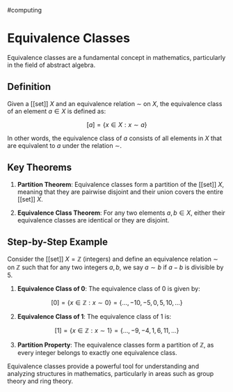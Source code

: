 #computing 

# Equivalence Classes

Equivalence classes are a fundamental concept in mathematics, particularly in the field of abstract algebra. 

## Definition

Given a [[set]] $X$ and an equivalence relation $\sim$ on $X$, the equivalence class of an element $a \in X$ is defined as:

$$ [a] = \{ x \in X : x \sim a \} $$

In other words, the equivalence class of $a$ consists of all elements in $X$ that are equivalent to $a$ under the relation $\sim$.

## Key Theorems

1. **Partition Theorem**: Equivalence classes form a partition of the [[set]] $X$, meaning that they are pairwise disjoint and their union covers the entire [[set]] $X$.
  
2. **Equivalence Class Theorem**: For any two elements $a,b \in X$, either their equivalence classes are identical or they are disjoint.

## Step-by-Step Example

Consider the [[set]] $X = \mathbb{Z}$ (integers) and define an equivalence relation $\sim$ on $\mathbb{Z}$ such that for any two integers $a,b$, we say $a \sim b$ if $a - b$ is divisible by 5.

1. **Equivalence Class of 0**: The equivalence class of 0 is given by:

$$ [0] = \{ x \in \mathbb{Z} : x \sim 0 \} = \{ ...,-10,-5,0,5,10,...\} $$

2. **Equivalence Class of 1**: The equivalence class of 1 is:

$$ [1] = \{ x \in \mathbb{Z} : x \sim 1\} =\{ ...,-9,-4,1,6,11,...\} $$

3. **Partition Property**: The equivalence classes form a partition of $\mathbb{Z}$, as every integer belongs to exactly one equivalence class.

Equivalence classes provide a powerful tool for understanding and analyzing structures in mathematics, particularly in areas such as group theory and ring theory.